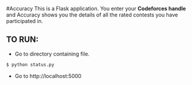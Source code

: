 #Accuracy
This is a Flask application.
You enter your **Codeforces handle** and Accuracy shows you the details of all the rated contests you have participated in.

## TO RUN:
+ Go to directory containing file.
```python
$ python status.py
```
+ Go to http://localhost:5000
